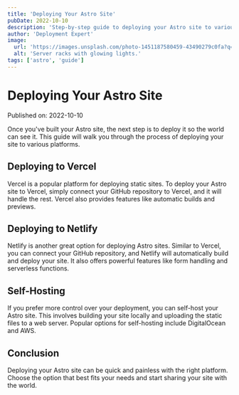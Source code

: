 ```yaml
---
title: 'Deploying Your Astro Site'
pubDate: 2022-10-10
description: 'Step-by-step guide to deploying your Astro site to various platforms.'
author: 'Deployment Expert'
image:
  url: 'https://images.unsplash.com/photo-1451187580459-43490279c0fa?q=80&w=2072&auto=format&fit=crop&ixlib=rb-4.0.3&ixid=M3wxMjA3fDB8MHxwaG90by1wYWdlfHx8fGVufDB8fHx8fA%3D%3D'
  alt: 'Server racks with glowing lights.'
tags: ['astro', 'guide']
---
```


# Deploying Your Astro Site

Published on: 2022-10-10

Once you've built your Astro site, the next step is to deploy it so the world can see it. This guide will walk you through the process of deploying your site to various platforms.

## Deploying to Vercel

Vercel is a popular platform for deploying static sites. To deploy your Astro site to Vercel, simply connect your GitHub repository to Vercel, and it will handle the rest. Vercel also provides features like automatic builds and previews.

## Deploying to Netlify

Netlify is another great option for deploying Astro sites. Similar to Vercel, you can connect your GitHub repository, and Netlify will automatically build and deploy your site. It also offers powerful features like form handling and serverless functions.

## Self-Hosting

If you prefer more control over your deployment, you can self-host your Astro site. This involves building your site locally and uploading the static files to a web server. Popular options for self-hosting include DigitalOcean and AWS.

## Conclusion

Deploying your Astro site can be quick and painless with the right platform. Choose the option that best fits your needs and start sharing your site with the world.
